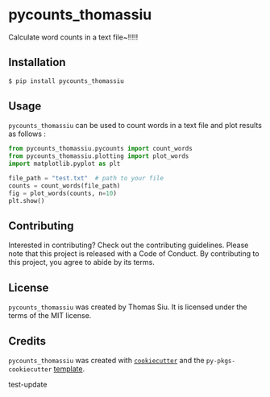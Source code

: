 # pycounts_thomassiu

Calculate word counts in a text file~!!!!!

## Installation

```bash
$ pip install pycounts_thomassiu
```

## Usage

`pycounts_thomassiu` can be used to count words in a text file and plot results
as follows :

```python
from pycounts_thomassiu.pycounts import count_words
from pycounts_thomassiu.plotting import plot_words
import matplotlib.pyplot as plt

file_path = "test.txt"  # path to your file
counts = count_words(file_path)
fig = plot_words(counts, n=10)
plt.show()
```

## Contributing

Interested in contributing? Check out the contributing guidelines. Please note that this project is released with a Code of Conduct. By contributing to this project, you agree to abide by its terms.

## License

`pycounts_thomassiu` was created by Thomas Siu. It is licensed under the terms of the MIT license.

## Credits

`pycounts_thomassiu` was created with [`cookiecutter`](https://cookiecutter.readthedocs.io/en/latest/) and the `py-pkgs-cookiecutter` [template](https://github.com/py-pkgs/py-pkgs-cookiecutter).

test-update
